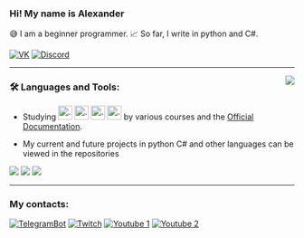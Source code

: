 ﻿### Hi! My name is Alexander

😅 I am a beginner programmer. 📈 So far, I write in python and C#.

[![VK](https://img.shields.io/badge/-VK-0077FF?style=for-the-badge&logo=VK&logoColor=FFFFFF)](https://vk.com/komorilfg)
[![Discord](https://img.shields.io/badge/-Discord-5761F6?style=for-the-badge&logo=Discord&logoColor=FFFFFF)](https://discordapp.com/users/996144843287957514/)

---

<img src="https://github-readme-stats.vercel.app/api/top-langs/?username=Komorif&langs_count=6&layout=compact&theme=dark" align="right">

<h3>🛠️ Languages and Tools:</h3>

* Studying <img src="https://upload.wikimedia.org/wikipedia/commons/thumb/c/c3/Python-logo-notext.svg/1200px-Python-logo-notext.svg.png" alt=".py" width="25"/> <img src="https://seeklogo.com/images/H/html5-logo-EF92D240D7-seeklogo.com.png" alt=".py" width="25"/> <img src="https://seeklogo.com/images/C/css3-logo-8724075274-seeklogo.com.png" alt=".py" width="25"/> <img src="https://seeklogo.com/images/D/django-logo-F46C1DD95E-seeklogo.com.png" alt=".py" width="25"/> by various courses and the [Official Documentation](https://learn.microsoft.com/ru-ru/dotnet/csharp/).

* My current and future projects in python C# and other languages can be viewed in the repositories

<img src="https://img.shields.io/badge/C Sharp-090909?style=for-the-badge&logo=C Sharp&logoColor=6A207B"/> <img src="https://img.shields.io/badge/Python-090909?style=for-the-badge&logo=Python&logoColor=DCEB35"/> <img src="https://img.shields.io/badge/Aiogram-090909?style=for-the-badge&logo=Aiogram&logoColor=6A207B"/>

---

<h3>My contacts:</h3>

[![TelegramBot](https://img.shields.io/badge/-TelegramBotMain-2BA6E1?style=for-the-badge&logo=Telegram&logoColor=FFFFFF)](https://t.me/New_Vision_rus_en_bot)
[![Twitch](https://img.shields.io/badge/-Twitch-9146FF?style=for-the-badge&logo=Twitch&logoColor=FFFFFF)](https://www.twitch.tv/komorifn)
[![Youtube 1](https://img.shields.io/badge/-Youtube1-FE0000?style=for-the-badge&logo=YouTube&logoColor=FFFFFF)](https://www.youtube.com/channel/UC9EJAIYe4sL0iGB_huHTqHw)
[![Youtube 2](https://img.shields.io/badge/-Youtube2-FE0000?style=for-the-badge&logo=YouTube&logoColor=FFFFFF)](https://www.youtube.com/channel/UCb2GlPOgqB_VpWTvQM_dzKg)
